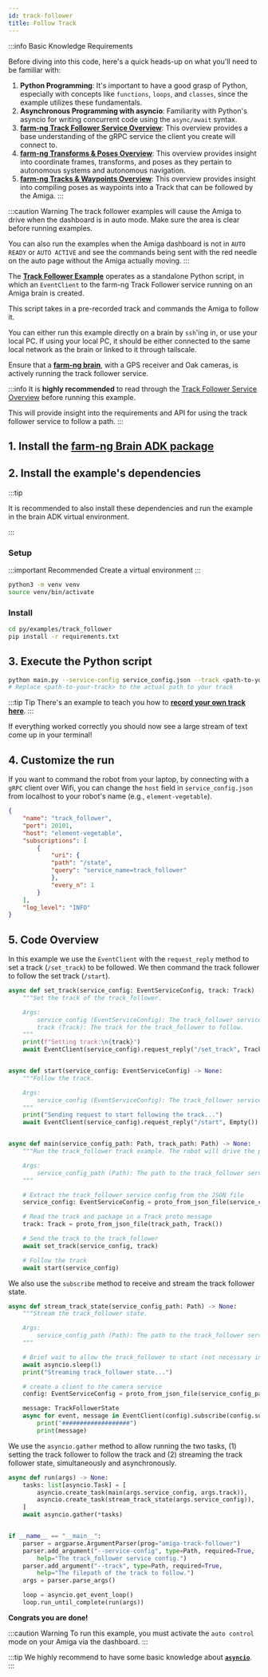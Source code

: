 ```yaml
---
id: track-follower
title: Follow Track
---
```


:::info Basic Knowledge Requirements

Before diving into this code, here's a quick heads-up on what you'll need to be familiar with:

1. **Python Programming**: It's important to have a good grasp of Python, especially with concepts
like `functions`, `loops`, and `classes`, since the example utilizes these fundamentals.
2. **Asynchronous Programming with asyncio**: Familiarity with Python's asyncio for writing concurrent
code using the `async/await` syntax.
3. **[farm-ng Track Follower Service Overview](/docs/concepts/track_follower_service/)**:
This overview provides a base understanding of the gRPC service the client you create will connect to.
4. [**farm-ng Transforms & Poses Overview**](/docs/concepts/transforms_and_poses/):
This overview provides insight into coordinate frames, transforms,
and poses as they pertain to autonomous systems and autonomous navigation.
5. [**farm-ng Tracks & Waypoints Overview**](/docs/concepts/tracks_and_waypoints/):
This overview provides insight into compiling poses as waypoints into a Track
that can be followed by the Amiga.
:::

:::caution Warning
The track follower examples will cause the Amiga to drive when the dashboard is in auto mode.
Make sure the area is clear before running examples.

You can also run the examples when the Amiga dashboard is not in `AUTO READY` or `AUTO ACTIVE`
and see the commands being sent with the red needle on the auto page without the Amiga actually moving.
:::

The [**Track Follower Example**](https://github.com/farm-ng/farm-ng-amiga/blob/main/py/examples/track_follower/main.py)
operates as a standalone Python script,
in which an `EventClient` to the farm-ng Track Follower service running on an Amiga brain is created.

This script takes in a pre-recorded track and commands the Amiga to follow it.

You can either run this example directly on a brain by `ssh`'ing in, or use your local PC.
If using your local PC, it should be either connected to the same local network as the brain
or linked to it through tailscale.

Ensure that a [**farm-ng brain**](/docs/brain/), with a GPS receiver and Oak cameras,
is actively running the track follower service.

:::info
It is **highly recommended** to read through the [Track Follower Service Overview](/docs/concepts/track_follower_service/)
before running this example.

This will provide insight into the requirements and API
for using the track follower service to follow a path.
:::

## 1. Install the [farm-ng Brain ADK package](/docs/brain/brain-install)

## 2. Install the example's dependencies

:::tip

It is recommended to also install these dependencies and run the
example in the brain ADK virtual environment.

:::

### Setup

:::important Recommended
Create a virtual environment
:::

```bash
python3 -m venv venv
source venv/bin/activate
```

### Install

```bash
cd py/examples/track_follower
pip install -r requirements.txt
```

## 3. Execute the Python script

```bash
python main.py --service-config service_config.json --track <path-to-your-track>
# Replace <path-to-your-track> to the actual path to your track
```

:::tip Tip
There's an example to teach you how to [**record your own track here**](/docs/examples/track_recorder).
:::

If everything worked correctly you should now see a large stream
of text come up in your terminal!

## 4. Customize the run

If you want to command the robot from your laptop, by connecting with a `gRPC` client over Wifi,
you can change the `host` field in `service_config.json` from localhost to your robot's name
(e.g., `element-vegetable`).

```json
{
    "name": "track_follower",
    "port": 20101,
    "host": "element-vegetable",
    "subscriptions": [
        {
            "uri": {
            "path": "/state",
            "query": "service_name=track_follower"
            },
            "every_n": 1
        }
    ],
    "log_level": "INFO"
}
```

## 5. Code Overview

In this example we use the `EventClient` with the `request_reply` method to set a track
(`/set_track`) to be followed.
We then command the track follower to follow the set track (`/start`).

```python
async def set_track(service_config: EventServiceConfig, track: Track) -> None:
    """Set the track of the track_follower.

    Args:
        service_config (EventServiceConfig): The track_follower service config.
        track (Track): The track for the track_follower to follow.
    """
    print(f"Setting track:\n{track}")
    await EventClient(service_config).request_reply("/set_track", TrackFollowRequest(track=track))


async def start(service_config: EventServiceConfig) -> None:
    """Follow the track.

    Args:
        service_config (EventServiceConfig): The track_follower service config.
    """
    print("Sending request to start following the track...")
    await EventClient(service_config).request_reply("/start", Empty())


async def main(service_config_path: Path, track_path: Path) -> None:
    """Run the track_follower track example. The robot will drive the pre-recorded track.

    Args:
        service_config_path (Path): The path to the track_follower service config.
    """

    # Extract the track_follower service config from the JSON file
    service_config: EventServiceConfig = proto_from_json_file(service_config_path, EventServiceConfig())

    # Read the track and package in a Track proto message
    track: Track = proto_from_json_file(track_path, Track())

    # Send the track to the track_follower
    await set_track(service_config, track)

    # Follow the track
    await start(service_config)
```

We also use the `subscribe` method to receive and stream the track follower state.

```python
async def stream_track_state(service_config_path: Path) -> None:
    """Stream the track_follower state.

    Args:
        service_config_path (Path): The path to the track_follower service config.
    """

    # Brief wait to allow the track_follower to start (not necessary in practice)
    await asyncio.sleep(1)
    print("Streaming track_follower state...")

    # create a client to the camera service
    config: EventServiceConfig = proto_from_json_file(service_config_path, EventServiceConfig())

    message: TrackFollowerState
    async for event, message in EventClient(config).subscribe(config.subscriptions[0], decode=True):
        print("###################")
        print(message)
```

We use the `asyncio.gather` method to allow running the two tasks,
(1) setting the track follower to follow the track and (2) streaming the track follower state,
simultaneously and asynchronously.

```python
async def run(args) -> None:
    tasks: list[asyncio.Task] = [
        asyncio.create_task(main(args.service_config, args.track)),
        asyncio.create_task(stream_track_state(args.service_config)),
    ]
    await asyncio.gather(*tasks)


if __name__ == "__main__":
    parser = argparse.ArgumentParser(prog="amiga-track-follower")
    parser.add_argument("--service-config", type=Path, required=True,
        help="The track_follower service config.")
    parser.add_argument("--track", type=Path, required=True,
        help="The filepath of the track to follow.")
    args = parser.parse_args()

    loop = asyncio.get_event_loop()
    loop.run_until_complete(run(args))
```

**Congrats you are done!**

:::caution Warning
To run this example, you must activate the `auto control` mode on your Amiga via the dashboard.
:::

:::tip
We highly recommend to have some basic knowledge about
[**`asyncio`**](https://docs.python.org/3/library/asyncio.html).
:::
